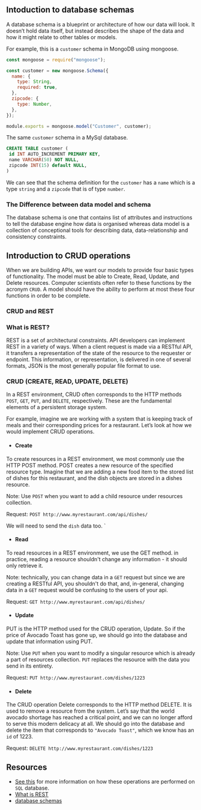 ## Intoduction to database schemas

A database schema is a blueprint or architecture of how our data will look. It doesn’t hold data itself, but instead describes the shape of the data and how it might relate to other tables or models.

For example, this is a `customer` schema in MongoDB using mongoose.

```js
const mongoose = require("mongoose");

const customer = new mongoose.Schema({
  name: {
    type: String,
    required: true,
  },
  zipcode: {
    type: Number,
  },
});

module.exports = mongoose.model("Customer", customer);
```

The same `customer` schema in a MySql database.

```sql
CREATE TABLE customer (
 id INT AUTO_INCREMENT PRIMARY KEY,
 name VARCHAR(50) NOT NULL,
 zipcode INT(15) default NULL,
)

```

We can see that the schema definition for the `customer` has a `name` which is a type `string` and a `zipcode` that is of type `number`.

### The Difference between data model and schema

The database schema is one that contains list of attributes and instructions to tell the database engine how data is organised whereas data model is a collection of conceptional tools for describing data, data-relationship and consistency constraints.

## Introduction to CRUD operations

When we are building APIs, we want our models to provide four basic types of functionality. The model must be able to Create, Read, Update, and Delete resources. Computer scientists often refer to these functions by the acronym `CRUD`. A model should have the ability to perform at most these four functions in order to be complete.

### CRUD and REST

### What is REST?

REST is a set of architectural constraints. API developers can implement REST in a variety of ways. When a client request is made via a RESTful API, it transfers a representation of the state of the resource to the requester or endpoint. This information, or representation, is delivered in one of several formats, JSON is the most generally popular file format to use.

### CRUD (CREATE, READ, UPDATE, DELETE)

In a REST environment, CRUD often corresponds to the HTTP methods `POST`, `GET`, `PUT`, and `DELETE`, respectively. These are the fundamental elements of a persistent storage system.

For example, imagine we are working with a system that is keeping track of meals and their corresponding prices for a restaurant. Let’s look at how we would implement CRUD operations.

- #### Create

To create resources in a REST environment, we most commonly use the HTTP POST method. POST creates a new resource of the specified resource type.
Imagine that we are adding a new food item to the stored list of dishes for this restaurant, and the dish objects are stored in a dishes resource.

Note: Use `POST` when you want to add a child resource under resources collection.

Request:
`POST http://www.myrestaurant.com/api/dishes/`

We will need to send the `dish` data too.
`

- #### Read

To read resources in a REST environment, we use the GET method. in practice, reading a resource shouldn't change any information - it should only retrieve it.

Note: technically, you can change data in a `GET` request but since we are creating a RESTful API, you shouldn't do that, and, in-general, changing data in a `GET` request would be confusing to the users of your api.

Request:
`GET http://www.myrestaurant.com/api/dishes/`

- #### Update

PUT is the HTTP method used for the CRUD operation, Update.
So if the price of Avocado Toast has gone up, we should go into the database and update that information using PUT.

Note: Use `PUT` when you want to modify a singular resource which is already a part of resources collection. `PUT` replaces the resource with the data you send in its entirety.

Request:
`PUT http://www.myrestaurant.com/dishes/1223`

- #### Delete

The CRUD operation Delete corresponds to the HTTP method DELETE. It is used to remove a resource from the system.
Let’s say that the world avocado shortage has reached a critical point, and we can no longer afford to serve this modern delicacy at all. We should go into the database and delete the item that corresponds to `"Avocado Toast"`, which we know has an `id` of 1223.

Request:
`DELETE http://www.myrestaurant.com/dishes/1223`

## Resources

- [See this](https://www.educative.io/blog/crud-operations#what) for more information on how these operations are performed on `SQL` database.
- [What is REST](https://restfulapi.net/)
- [database schemas](https://www.educative.io/blog/what-are-database-schemas-examples#types)

```

```

```

```

```

```
